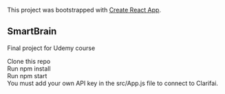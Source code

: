 This project was bootstrapped with [Create React App](https://github.com/facebook/create-react-app).

## SmartBrain
Final project for Udemy course<br>

Clone this repo<br>
Run npm install<br>
Run npm start<br>
You must add your own API key in the src/App.js file to connect to Clarifai.


